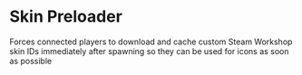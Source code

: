 # Skin Preloader
 Forces connected players to download and cache custom Steam Workshop skin IDs immediately after spawning so they can be used for icons as soon as possible
